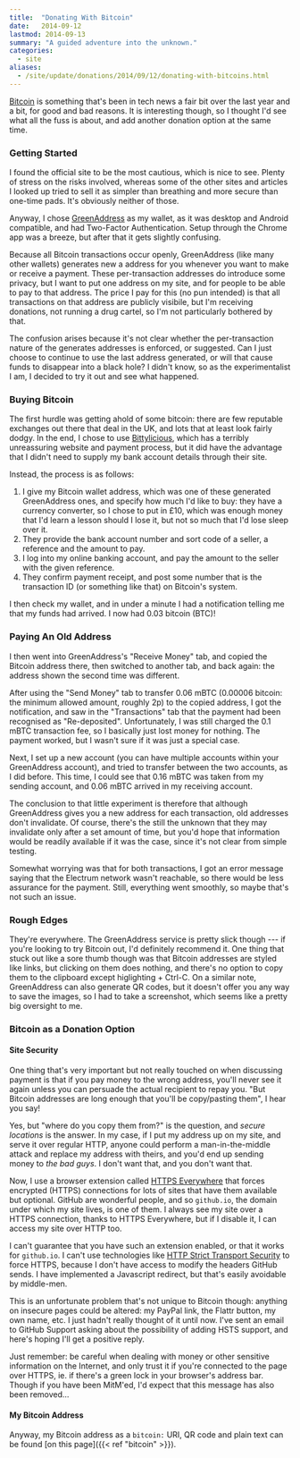```yaml
---
title:  "Donating With Bitcoin"
date:   2014-09-12
lastmod: 2014-09-13
summary: "A guided adventure into the unknown."
categories:
  - site
aliases:
  - /site/update/donations/2014/09/12/donating-with-bitcoins.html
---
```


[Bitcoin](https://bitcoin.org) is something that's been in tech news a fair bit over the last year and a bit, for good and bad reasons. It is interesting though, so I thought I'd see what all the fuss is about, and add another donation option at the same time.

### Getting Started

I found the official site to be the most cautious, which is nice to see. Plenty of stress on the risks involved, whereas some of the other sites and articles I looked up tried to sell it as simpler than breathing and more secure than one-time pads. It's obviously neither of those.

Anyway, I chose [GreenAddress](https://greenaddress.it) as my wallet, as it was desktop and Android compatible, and had Two-Factor Authentication. Setup through the Chrome app was a breeze, but after that it gets slightly confusing.

Because all Bitcoin transactions occur openly, GreenAddress (like many other wallets) generates new a address for you whenever you want to make or receive a payment. These per-transaction addresses do introduce some privacy, but I want to put one address on my site, and for people to be able to pay to that address. The price I pay for this (no pun intended) is that all transactions on that address are publicly visibile, but I'm receiving donations, not running a drug cartel, so I'm not particularly bothered by that.

The confusion arises because it's not clear whether the per-transaction nature of the generates addresses is enforced, or suggested. Can I just choose to continue to use the last address generated, or will that cause funds to disappear into a black hole? I didn't know, so as the experimentalist I am, I decided to try it out and see what happened.

### Buying Bitcoin

The first hurdle was getting ahold of some bitcoin: there are few reputable exchanges out there that deal in the UK, and lots that at least look fairly dodgy. In the end, I chose to use [Bittylicious](https://bittylicious.com), which has a terribly unreassuring website and payment process, but it did have the advantage that I didn't need to supply my bank account details through their site.

Instead, the process is as follows:

1. I give my Bitcoin wallet address, which was one of these generated GreenAddress ones, and specify how much I'd like to buy: they have a currency converter, so I chose to put in £10, which was enough money that I'd learn a lesson should I lose it, but not so much that I'd lose sleep over it.
2. They provide the bank account number and sort code of a seller, a reference and the amount to pay.
3. I log into my online banking account, and pay the amount to the seller with the given reference.
4. They confirm payment receipt, and post some number that is the transaction ID (or something like that) on Bitcoin's system.

I then check my wallet, and in under a minute I had a notification telling me that my funds had arrived. I now had 0.03 bitcoin (BTC)!

### Paying An Old Address

I then went into GreenAddress's "Receive Money" tab, and copied the Bitcoin address there, then switched to another tab, and back again: the address shown the second time was different.

After using the "Send Money" tab to transfer 0.06 mBTC (0.00006 bitcoin: the minimum allowed amount, roughly 2p) to the copied address, I got the notification, and saw in the "Transactions" tab that the payment had been recognised as "Re-deposited". Unfortunately, I was still charged the 0.1 mBTC transaction fee, so I basically just lost money for nothing. The payment worked, but I wasn't sure if it was just a special case.

Next, I set up a new account (you can have multiple accounts within your GreenAddress account), and tried to transfer between the two accounts, as I did before. This time, I could see that 0.16 mBTC was taken from my sending account, and 0.06 mBTC arrived in my receiving account.

The conclusion to that little experiment is therefore that although GreenAddress gives you a new address for each transaction, old addresses don't invalidate. Of course, there's the still the unknown that they may invalidate only after a set amount of time, but you'd hope that information would be readily available if it was the case, since it's not clear from simple testing.

Somewhat worrying was that for both transactions, I got an error message saying that the Electrum network wasn't reachable, so there would be less assurance for the payment. Still, everything went smoothly, so maybe that's not such an issue.

### Rough Edges

They're everywhere. The GreenAddress service is pretty slick though --- if you're looking to try Bitcoin out, I'd definitely recommend it. One thing that stuck out like a sore thumb though was that Bitcoin addresses are styled like links, but clicking on them does nothing, and there's no option to copy them to the clipboard except higlighting + Ctrl-C. On a similar note, GreenAddress can also generate QR codes, but it doesn't offer you any way to save the images, so I had to take a screenshot, which seems like a pretty big oversight to me.

### Bitcoin as a Donation Option

#### Site Security

One thing that's very important but not really touched on when discussing payment is that if you pay money to the wrong address, you'll never see it again unless you can persuade the actual recipient to repay you. "But Bitcoin addresses are long enough that you'll be copy/pasting them", I hear you say!

Yes, but "where do you copy them from?" is the question, and *secure locations* is the answer. In my case, if I put my address up on my site, and serve it over regular HTTP, anyone could perform a man-in-the-middle attack and replace my address with theirs, and you'd end up sending money to *the bad guys*. I don't want that, and you don't want that.

Now, I use a browser extension called [HTTPS Everywhere](https://www.eff.org/https-everywhere) that forces encrypted (HTTPS) connections for lots of sites that have them available but optional. GitHub are wonderful people, and so `github.io`, the domain under which my site lives, is one of them. I always see my site over a HTTPS connection, thanks to HTTPS Everywhere, but if I disable it, I can access my site over HTTP too.

I can't guarantee that you have such an extension enabled, or that it works for `github.io`. I can't use technologies like [HTTP Strict Transport Security](https://developer.mozilla.org/en-US/docs/Security/HTTP_Strict_Transport_Security) to force HTTPS, because I don't have access to modify the headers GitHub sends. I have implemented a Javascript redirect, but that's easily avoidable by middle-men.

This is an unfortunate problem that's not unique to Bitcoin though: anything on insecure pages could be altered: my PayPal link, the Flattr button, my own name, etc. I just hadn't really thought of it until now. I've sent an email to GitHub Support asking about the possibility of adding HSTS support, and here's hoping I'll get a positive reply.

Just remember: be careful when dealing with money or other sensitive information on the Internet, and only trust it if you're connected to the page over HTTPS, ie. if there's a green lock in your browser's address bar. Though if you have been MitM'ed, I'd expect that this message has also been removed...

#### My Bitcoin Address

Anyway, my Bitcoin address as a `bitcoin:` URI, QR code and plain text can be found [on this page]({{< ref "bitcoin" >}}).
